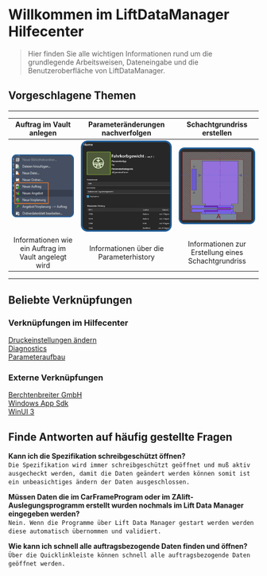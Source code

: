 # Willkommen im LiftDataManager Hilfecenter

>Hier finden Sie alle wichtigen Informationen rund um die grundlegende Arbeitsweisen, Dateneingabe und die Benutzeroberfläche von LiftDataManager.  

## Vorgeschlagene Themen

---
| Auftrag im Vault anlegen | Parameteränderungen nachverfolgen | Schachtgrundriss erstellen |
|:------------------------:|:---------------------------------:|:--------------------------:|
| ![image](/LiftDataManager/Docs/HelpImages/image1.png)|![image](/LiftDataManager/Docs/HelpImages/image2.png)|![image](/LiftDataManager/Docs/HelpImages/image3.png)|  
| Informationen wie ein Auftrag im Vault angelegt wird | Informationen über die Parameterhistory | Informationen zur Erstellung eines Schachtgrundriss |  
---

## Beliebte Verknüpfungen

### Verknüpfungen im Hilfecenter

[Druckeinstellungen ändern](Plotstyles)  
[Diagnostics](Diagnostics)  
[Parameteraufbau](Parameteraufbau)

### Externe Verknüpfungen

[Berchtenbreiter GmbH](https://www.berchtenbreiter-gmbh.de/de/index.html)  
[Windows App Sdk](https://learn.microsoft.com/de-de/windows/apps/windows-app-sdk/)  
[WinUI 3](https://learn.microsoft.com/de-de/windows/apps/winui/winui3/)

## Finde Antworten auf häufig gestellte Fragen

**Kann ich die Spezifikation schreibgeschützt öffnen?**  
`Die Spezifikation wird immer schreibgeschützt geöffnet und muß aktiv ausgecheckt werden, damit die Daten geändert werden können somit ist ein unbeasichtiges ändern der Daten ausgeschlossen.`

**Müssen Daten die im CarFrameProgram oder im ZAlift-Auslegungsprogramm erstellt wurden nochmals im Lift Data Manager eingegeben werden?**  
`Nein. Wenn die Programme über Lift Data Manager gestart werden werden diese automatisch übernommen und validiert.`

**Wie kann ich schnell alle auftragsbezogende Daten finden und öffnen?**  
`Über die Quicklinkleiste können schnell alle auftragsbezogende Daten geöffnet werden.`  

[//]: # (Tags: Hilfecenter | Grundlagen | Basiswissen | Fragen | Links | Hilfe)
